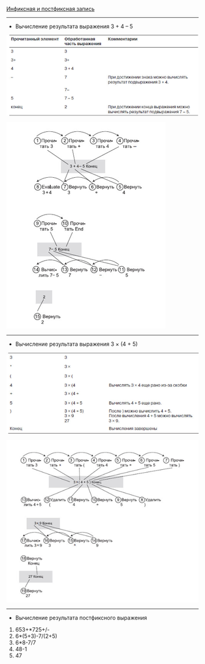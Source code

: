 [Инфиксная и постфиксная запись](src/main/resources/images/infixAndPostfix.jpg)
________________________________________________________________________________
+ Вычисление результата выражения 3 + 4 – 5

![](src/main/resources/images/result.jpg)

![](src/main/resources/images/2.jpg)
________________________________________________________________________________
+ Вычисление результата выражения 3 × (4 + 5)

![](src/main/resources/images/3.jpg)

![](src/main/resources/images/4.jpg)
________________________________________________________________________________
+ Вычисление результата постфиксного выражения
1) 653+*725+/-
2) 6*(5+3)-7/(2+5)
3) 6*8-7/7
4) 48-1
5) 47